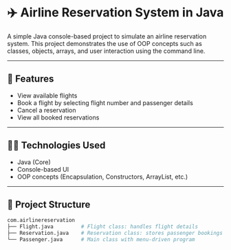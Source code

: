 # ✈️ Airline Reservation System in Java

A simple Java console-based project to simulate an airline reservation system. This project demonstrates the use of OOP concepts such as classes, objects, arrays, and user interaction using the command line.

---

## 📌 Features

- View available flights
- Book a flight by selecting flight number and passenger details
- Cancel a reservation
- View all booked reservations

---

## 🧑‍💻 Technologies Used

- Java (Core)
- Console-based UI
- OOP concepts (Encapsulation, Constructors, ArrayList, etc.)

---

## 📂 Project Structure

```bash
com.airlinereservation
├── Flight.java         # Flight class: handles flight details
├── Reservation.java    # Reservation class: stores passenger bookings
└── Passenger.java      # Main class with menu-driven program
